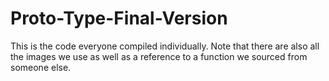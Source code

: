 # Proto-Type-Final-Version
This is the code everyone compiled individually. Note that there are also all the images we use as well as a reference to a function we sourced from someone else.
